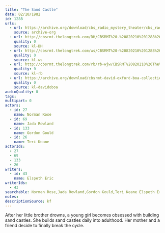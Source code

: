 ```yaml
---
title: "The Sand Castle"
date: 02/10/1982
id: 1288
urls: 
  - url: https://archive.org/download/cbs_radio_mystery_theater/cbs_radio_mystery_theater-1251-1300.zip/cbs_radio_mystery_theater-1251-1300%2Fcbsrmt_1288_sand_castle.mp3
    source: archive-org
  - url: http://cbsrmt.thelongtrek.com/DH/CBSRMT%20-%20820210%201288%20The%20Sand%20Castle_dh.mp3
    quality: 0
    source: kl-DH
  - url: http://cbsrmt.thelongtrek.com/ws/CBSRMT%20-%20820210%201288%20The%20Sand%20Castle_ws.mp3
    quality: 0
    source: kl-ws
  - url: http://cbsrmt.thelongtrek.com/rb/rb-wjw/CBSRMT%20820210%20The%20Sand%20Castle_wjw.mp3
    quality: 0
    source: kl-rb
  - url: https://archive.org/download/cbsrmt-david-oxford-boa-collection/CBSRMT-820210-1288-The-Sand-Castle-(128-44)_KQV-{BoA}.mp3
    quality: 0
    source: kl-davidoboa
audioQuality: 0
tags: 
multipart: 0
actors:  
  - id: 27
    name: Norman Rose  
  - id: 69
    name: Jada Rowland  
  - id: 133
    name: Gordon Gould  
  - id: 26
    name: Teri Keane
actorIds:  
  - 27  
  - 69  
  - 133  
  - 26
writers:  
  - id: 43
    name: Elspeth Eric
writerIds:  
  - 43
searchable: Norman Rose,Jada Rowland,Gordon Gould,Teri Keane Elspeth Eric
notes: 
descriptionSource: kf
---
```

After her little brother drowns, a young girl becomes obsessed with building sand castles. She builds sand castles daily into adulthood. Her mother and a friend decide to finally break the cycle.
